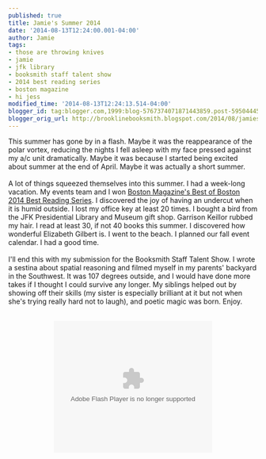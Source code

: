 ```yaml
---
published: true
title: Jamie's Summer 2014
date: '2014-08-13T12:24:00.001-04:00'
author: Jamie
tags:
- those are throwing knives
- jamie
- jfk library
- booksmith staff talent show
- 2014 best reading series
- boston magazine
- hi jess
modified_time: '2014-08-13T12:24:13.514-04:00'
blogger_id: tag:blogger.com,1999:blog-5767374071871443859.post-5950444549642757333
blogger_orig_url: http://brooklinebooksmith.blogspot.com/2014/08/jamies-summer-2014.html
---
```


This summer has gone by in a flash. Maybe it was the reappearance of the polar vortex, reducing the nights I fell asleep with my face pressed against my a/c unit dramatically. Maybe it was because I started being excited about summer at the end of April. Maybe it was actually a short summer.<br /><br />A lot of things squeezed themselves into this summer. I had a week-long vacation. My events team and I won <a href="http://www.bostonmagazine.com/best-of-boston/2014/brookline-booksmith-12/" target="_blank">Boston Magazine's Best of Boston 2014 Best Reading Series</a>. I discovered the joy of having an undercut when it is humid outside. I lost my office key at least 20 times. I bought a bird from the JFK Presidential Library and Museum gift shop. Garrison Keillor rubbed my hair. I read at least 30, if not 40 books this summer. I discovered how wonderful Elizabeth Gilbert is. I went to the beach. I planned our fall event calendar. I had a good time.<br /><br />I'll end this with my submission for the Booksmith Staff Talent Show. I wrote a sestina about spatial reasoning and filmed myself in my parents' backyard in the Southwest. It was 107 degrees outside, and I would have done more takes if I thought I could survive any longer. My siblings helped out by showing off their skills (my sister is especially brilliant at it but not when she's trying really hard not to laugh), and poetic magic was born. Enjoy.<br /><br /><div class="separator" style="clear: both; text-align: center;"><object width="320" height="266" class="BLOG_video_class" id="BLOG_video-81726b943fab8054" classid="clsid:D27CDB6E-AE6D-11cf-96B8-444553540000" codebase="http://download.macromedia.com/pub/shockwave/cabs/flash/swflash.cab#version=6,0,40,0"><param name="movie" value="//www.youtube.com/get_player"><param name="bgcolor" value="#FFFFFF"><param name="allowfullscreen" value="true"><param name="flashvars" value="flvurl=http://redirector.googlevideo.com/videoplayback?id%3D81726b943fab8054%26itag%3D5%26source%3Dblogger%26app%3Dblogger%26cmo%3Dsensitive_content%253Dyes%26ip%3D0.0.0.0%26ipbits%3D0%26expire%3D1451299849%26sparams%3Did,itag,source,ip,ipbits,expire%26signature%3D7AB0BAA46F450A14F8B0ADF432E75C8AA26A5F65.BA5045998C38674F7A47DC739883DBDAE09497C0%26key%3Dck2&amp;iurl=http://video.google.com/ThumbnailServer2?app%3Dblogger%26contentid%3D81726b943fab8054%26offsetms%3D5000%26itag%3Dw160%26sigh%3DGPiGc0hh8LTKIA0SlkhE-Ka1I10&amp;autoplay=0&amp;ps=blogger"><embed src="//www.youtube.com/get_player" type="application/x-shockwave-flash" width="320" height="266" bgcolor="#FFFFFF" flashvars="flvurl=http://redirector.googlevideo.com/videoplayback?id%3D81726b943fab8054%26itag%3D5%26source%3Dblogger%26app%3Dblogger%26cmo%3Dsensitive_content%253Dyes%26ip%3D0.0.0.0%26ipbits%3D0%26expire%3D1451299849%26sparams%3Did,itag,source,ip,ipbits,expire%26signature%3D7AB0BAA46F450A14F8B0ADF432E75C8AA26A5F65.BA5045998C38674F7A47DC739883DBDAE09497C0%26key%3Dck2&iurl=http://video.google.com/ThumbnailServer2?app%3Dblogger%26contentid%3D81726b943fab8054%26offsetms%3D5000%26itag%3Dw160%26sigh%3DGPiGc0hh8LTKIA0SlkhE-Ka1I10&autoplay=0&ps=blogger" allowFullScreen="true" /></object></div><br />